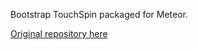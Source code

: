 Bootstrap TouchSpin packaged for Meteor.

[Original repository here](https://github.com/istvan-ujjmeszaros/bootstrap-touchspin)